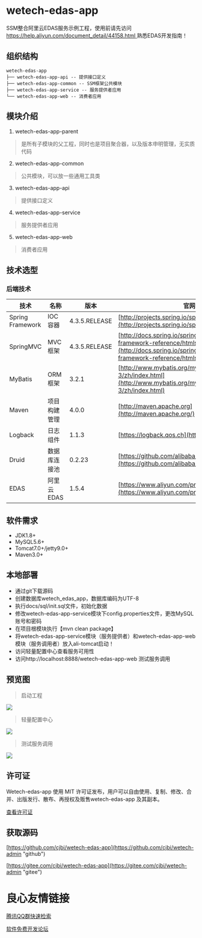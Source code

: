 # wetech-edas-app

SSM整合阿里云EDAS服务示例工程，使用前请先访问[https://help.aliyun.com/document_detail/44158.html ](https://help.aliyun.com/document_detail/44158.html ) 熟悉EDAS开发指南！

## 组织结构

```
wetech-edas-app
├── wetech-edas-app-api -- 提供接口定义
├── wetech-edas-app-common -- SSM框架公共模块
├── wetech-edas-app-service -- 服务提供者应用
└── wetech-edas-app-web -- 消费者应用
```

## 模块介绍

1. wetech-edas-app-parent

> 是所有子模块的父工程，同时也是项目聚合器，以及版本申明管理，无实质代码

2. wetech-edas-app-common

> 公共模块，可以放一些通用工具类

3. wetech-edas-app-api

> 提供接口定义

4. wetech-edas-app-service

> 服务提供者应用

5. wetech-edas-app-web

> 消费者应用

## 技术选型

### 后端技术

技术 | 名称 | 版本 | 官网
----|------|----|----
Spring Framework | IOC容器 | 4.3.5.RELEASE | [http://projects.spring.io/spring-framework/](http://projects.spring.io/spring-framework/)
SpringMVC | MVC框架 | 4.3.5.RELEASE |  [http://docs.spring.io/spring/docs/current/spring-framework-reference/htmlsingle/#mvc](http://docs.spring.io/spring/docs/current/spring-framework-reference/htmlsingle/#mvc)
MyBatis | ORM框架 | 3.2.1 |  [http://www.mybatis.org/mybatis-3/zh/index.html](http://www.mybatis.org/mybatis-3/zh/index.html)
Maven | 项目构建管理 | 4.0.0 |  [http://maven.apache.org](http://maven.apache.org/)
Logback | 日志组件 | 1.1.3 |  [https://logback.qos.ch](https://logback.qos.ch/)
Druid | 数据库连接池 | 0.2.23 |  [https://github.com/alibaba/druid](https://github.com/alibaba/druid)
EDAS | 阿里云EDAS | 1.5.4 |  [https://www.aliyun.com/product/edas/](https://www.aliyun.com/product/edas/)

## 软件需求

- JDK1.8+
- MySQL5.6+
- Tomcat7.0+/jetty9.0+
- Maven3.0+

## 本地部署

- 通过git下载源码
- 创建数据库wetech_edas_app，数据库编码为UTF-8
- 执行docs/sql/init.sql文件，初始化数据
- 修改wetech-edas-app-service模块下config.properties文件，更改MySQL账号和密码
- 在项目根模块执行【mvn clean package】
- 将wetech-edas-app-service模块（服务提供者）和wetech-edas-app-web模块（服务调用者）放入ali-tomcat启动！
- 访问轻量配置中心查看服务可用性
- 访问http://localhost:8888/wetech-edas-app-web 测试服务调用

## 预览图

> 启动工程

![](docs/preview/1.gif)

> 轻量配置中心

![](docs/preview/2.gif)

> 测试服务调用

![](docs/preview/3.gif)

## 许可证

Wetech-edas-app 使用 MIT 许可证发布，用户可以自由使用、复制、修改、合并、出版发行、散布、再授权及贩售wetech-edas-app 及其副本。

[查看许可证](LICENSE "LICENSE")

## 获取源码

 [https://github.com/cjbi/wetech-edas-app](https://github.com/cjbi/wetech-admin "github")

 [https://gitee.com/cjbi/wetech-edas-app](https://gitee.com/cjbi/wetech-admin "gitee")



 # 良心友情链接

[腾讯QQ群快速检索](http://u.720life.cn/s/8cf73f7c)

[软件免费开发论坛](http://u.720life.cn/s/bbb01dc0)